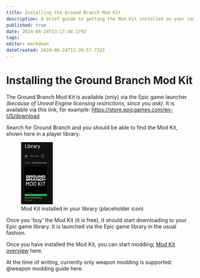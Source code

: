 ```yaml
---
title: Installing the Ground Branch Mod Kit
description: A brief guide to getting the Mod Kit installed on your computer
published: true
date: 2024-06-24T13:17:44.179Z
tags: 
editor: markdown
dateCreated: 2024-06-24T12:20:57.732Z
---
```


# Installing the Ground Branch Mod Kit

The Ground Branch Mod Kit is available (only) via the Epic game launcher *(because of Unreal Engine licensing restrictions, since you ask)*. It is available via this link, for example: https://store.epicgames.com/en-US/download

Search for Ground Branch and you should be able to find the Mod Kit, shown here in a player library:

<figure>
<img src="/images/sdk/modkit_fakelibraryicon.jpg" width="20%" alt="Screenshot"/>
<figcaption>Mod Kit installed in your library (placeholder icon)</figcaption>
</figure>

Once you 'buy' the Mod Kit (it is free), it should start downloading to your Epic game library. It is launched via the Epic game library in the usual fashion.

Once you have installed the Mod Kit, you can start modding; [Mod Kit overview](/modding/sdk/overview) here.

At the time of writing, currently only weapon modding is supported: @weapon modding guide here.
